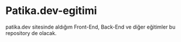 # Patika.dev-egitimi

patika.dev sitesinde aldığım Front-End, Back-End ve diğer eğitimler bu repository de olacak.
